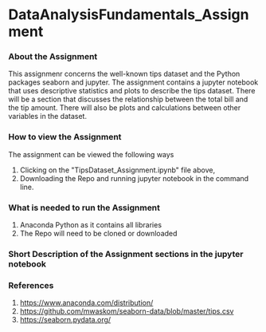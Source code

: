 # DataAnalysisFundamentals_Assignment

### About the Assignment

This assignmenr concerns the well-known tips dataset and the Python packages
seaborn and jupyter.
The assignment contains a jupyter notebook that uses descriptive statistics and
plots to describe the tips dataset.
There will be a section that discusses the relationship between the total bill and the tip amount. There will also be plots and calculations between other variables in the dataset.

### How to view the Assignment

The assignment can be viewed the following ways
1. Clicking on the "TipsDataset_Assignment.ipynb" file above,
2. Downloading the Repo and running jupyter notebook in the command line.

### What is needed to run the Assignment

1. Anaconda Python as it contains all libraries
2. The Repo will need to be cloned or downloaded

### Short Description of the Assignment sections in the jupyter notebook


### References

1. https://www.anaconda.com/distribution/
2. https://github.com/mwaskom/seaborn-data/blob/master/tips.csv
3. https://seaborn.pydata.org/


